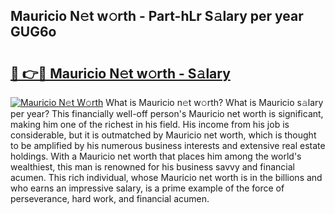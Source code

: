 ## Mauricio N𝚎t w𝚘rth - Part-hLr S𝚊lary per year GUG6o

# <h2><a href="http://gc1pld.nevu.top/?p=Mauricio">🔗 👉🔴 Mauricio N𝚎t w𝚘rth - S𝚊lary</a></h2>

[![Mauricio N𝚎t W𝚘rth](https://i.imgur.com/Oavwk0R.jpeg)](http://gc1pld.nevu.top/?p=Mauricio)
What is Mauricio n𝚎t w𝚘rth? What is Mauricio s𝚊lary per year?
This financially well-off person's Mauricio net worth is significant, making him one of the richest in his field. His income from his job is considerable, but it is outmatched by Mauricio net worth, which is thought to be amplified by his numerous business interests and extensive real estate holdings. With a Mauricio net worth that places him among the world's wealthiest, this man is renowned for his business savvy and financial acumen. This rich individual, whose Mauricio net worth is in the billions and who earns an impressive salary, is a prime example of the force of perseverance, hard work, and financial acumen.
